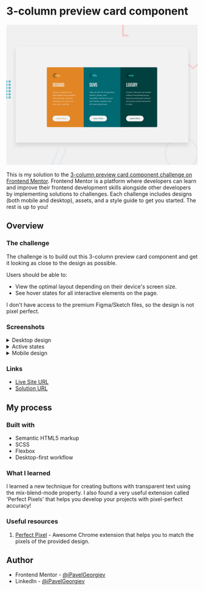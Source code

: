 # 3-column preview card component

![Responsive mockup](design/desktop-preview.jpg)

This is my solution to the [3-column preview card component challenge on Frontend Mentor](https://www.frontendmentor.io/challenges/3column-preview-card-component-pH92eAR2-). Frontend Mentor is a platform where developers can learn and improve their frontend development skills alongside other developers by implementing solutions to challenges. Each challenge includes designs (both mobile and desktop), assets, and a style guide to get you started. The rest is up to you!

## Overview

### The challenge

The challenge is to build out this 3-column preview card component and get it looking as close to the design as possible.

Users should be able to:

- View the optimal layout depending on their device's screen size.
- See hover states for all interactive elements on the page.

I don't have access to the premium Figma/Sketch files, so the design is not pixel perfect.

### Screenshots

<details>
  <summary>Desktop design</summary>

  ![Screenshot of desktop view](design/desktop-design.jpg)
</details>

<details>
  <summary>Active states</summary>

  ![Screenshot of desktop view with active states](design/active-states.jpg)
</details>

<details>
  <summary>Mobile design</summary>

  ![Screenshot of mobile view](design/mobile-design.jpg)
</details>

### Links

- [Live Site URL](https://www.frontendmentor.io/solutions/3column-preview-card-component-Pd1G_D3wA)
- [Solution URL](https://pavel-frontend-mentor.github.io/3-column-preview-card-component)

## My process

### Built with

- Semantic HTML5 markup
- SCSS
- Flexbox
- Desktop-first workflow

### What I learned

I learned a new technique for creating buttons with transparent text using the mix-blend-mode property. I also found a very useful extension called 'Perfect Pixels' that helps you develop your projects with pixel-perfect accuracy!

### Useful resources

1. [Perfect Pixel](https://chrome.google.com/webstore/detail/perfectpixel-by-welldonec/dkaagdgjmgdmbnecmcefdhjekcoceebi) - Awesome Chrome extension that helps you to match the pixels of the provided design.

## Author

- Frontend Mentor - [@iPavelGeorgiev](https://www.frontendmentor.io/profile/iPavelGeorgiev)
- LinkedIn - [@iPavelGeorgiev](https://www.linkedin.com/in/ipavelgeorgiev/)